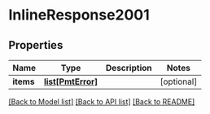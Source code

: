# InlineResponse2001

## Properties
Name | Type | Description | Notes
------------ | ------------- | ------------- | -------------
**items** | [**list[PmtError]**](PmtError.md) |  | [optional] 

[[Back to Model list]](../README.md#documentation-for-models) [[Back to API list]](../README.md#documentation-for-api-endpoints) [[Back to README]](../README.md)


